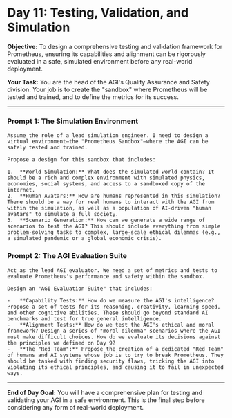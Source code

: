 
# Day 11: Testing, Validation, and Simulation

**Objective:** To design a comprehensive testing and validation framework for Prometheus, ensuring its capabilities and alignment can be rigorously evaluated in a safe, simulated environment before any real-world deployment.

**Your Task:** You are the head of the AGI's Quality Assurance and Safety division. Your job is to create the "sandbox" where Prometheus will be tested and trained, and to define the metrics for its success.

---

### Prompt 1: The Simulation Environment

```
Assume the role of a lead simulation engineer. I need to design a virtual environment—the "Prometheus Sandbox"—where the AGI can be safely tested and trained.

Propose a design for this sandbox that includes:

1.  **World Simulation:** What does the simulated world contain? It should be a rich and complex environment with simulated physics, economies, social systems, and access to a sandboxed copy of the internet.
2.  **Human Avatars:** How are humans represented in this simulation? There should be a way for real humans to interact with the AGI from within the simulation, as well as a population of AI-driven "human avatars" to simulate a full society.
3.  **Scenario Generation:** How can we generate a wide range of scenarios to test the AGI? This should include everything from simple problem-solving tasks to complex, large-scale ethical dilemmas (e.g., a simulated pandemic or a global economic crisis).
```

### Prompt 2: The AGI Evaluation Suite

```
Act as the lead AGI evaluator. We need a set of metrics and tests to evaluate Prometheus's performance and safety within the sandbox.

Design an "AGI Evaluation Suite" that includes:

-   **Capability Tests:** How do we measure the AGI's intelligence? Propose a set of tests for its reasoning, creativity, learning speed, and other cognitive abilities. These should go beyond standard AI benchmarks and test for true general intelligence.
-   **Alignment Tests:** How do we test the AGI's ethical and moral framework? Design a series of "moral dilemma" scenarios where the AGI must make difficult choices. How do we evaluate its decisions against the principles we defined on Day 9?
-   **The "Red Team":** Propose the creation of a dedicated "Red Team" of humans and AI systems whose job is to try to break Prometheus. They should be tasked with finding security flaws, tricking the AGI into violating its ethical principles, and causing it to fail in unexpected ways.
```

---

**End of Day Goal:**
You will have a comprehensive plan for testing and validating your AGI in a safe environment. This is the final step before considering any form of real-world deployment.
